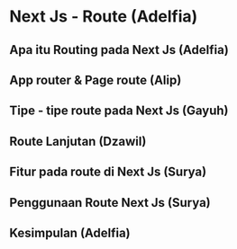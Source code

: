# Next Js - Route (Adelfia)

## Apa itu Routing pada Next Js (Adelfia)

## App router & Page route (Alip)

## Tipe - tipe route pada Next Js (Gayuh)

## Route Lanjutan (Dzawil)

## Fitur pada route di Next Js (Surya)

## Penggunaan Route Next Js (Surya)

## Kesimpulan (Adelfia)
